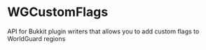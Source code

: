 WGCustomFlags
=============
API for Bukkit plugin writers that allows you to add custom flags to WorldGuard regions